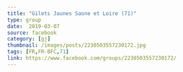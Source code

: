 ```yaml
---
title: "Gilets Jaunes Saone et Loire (71)"
type: group
date:  2019-03-07
source: facebook
category: [gj]
thumbnail: /images/posts/2230503557230172.jpg
tags: [FR,FR-BFC,71]
link: https://www.facebook.com/groups/2230503557230172/
---
```

